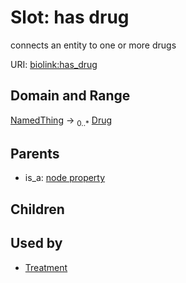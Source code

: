 
# Slot: has drug


connects an entity to one or more drugs

URI: [biolink:has_drug](https://w3id.org/biolink/vocab/has_drug)


## Domain and Range

[NamedThing](NamedThing.md) &#8594;  <sub>0..\*</sub> [Drug](Drug.md)

## Parents

 *  is_a: [node property](node_property.md)

## Children


## Used by

 * [Treatment](Treatment.md)
